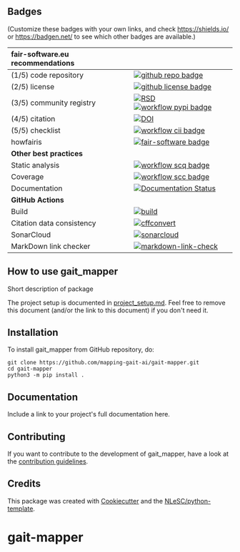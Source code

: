 ## Badges

(Customize these badges with your own links, and check https://shields.io/ or https://badgen.net/ to see which other badges are available.)

| fair-software.eu recommendations | |
| :-- | :--  |
| (1/5) code repository              | [![github repo badge](https://img.shields.io/badge/github-repo-000.svg?logo=github&labelColor=gray&color=blue)](https://github.com/mapping-gait-ai/gait-mapper) |
| (2/5) license                      | [![github license badge](https://img.shields.io/github/license/mapping-gait-ai/gait-mapper)](https://github.com/mapping-gait-ai/gait-mapper) |
| (3/5) community registry           | [![RSD](https://img.shields.io/badge/rsd-gait_mapper-00a3e3.svg)](https://www.research-software.nl/software/gait_mapper) [![workflow pypi badge](https://img.shields.io/pypi/v/gait_mapper.svg?colorB=blue)](https://pypi.python.org/project/gait_mapper/) |
| (4/5) citation                     | [![DOI](https://zenodo.org/badge/DOI/<replace-with-created-DOI>.svg)](https://doi.org/<replace-with-created-DOI>) |
| (5/5) checklist                    | [![workflow cii badge](https://bestpractices.coreinfrastructure.org/projects/<replace-with-created-project-identifier>/badge)](https://bestpractices.coreinfrastructure.org/projects/<replace-with-created-project-identifier>) |
| howfairis                          | [![fair-software badge](https://img.shields.io/badge/fair--software.eu-%E2%97%8F%20%20%E2%97%8F%20%20%E2%97%8F%20%20%E2%97%8F%20%20%E2%97%8B-yellow)](https://fair-software.eu) |
| **Other best practices**           | &nbsp; |
| Static analysis                    | [![workflow scq badge](https://sonarcloud.io/api/project_badges/measure?project=mapping-gait-ai_gait-mapper&metric=alert_status)](https://sonarcloud.io/dashboard?id=mapping-gait-ai_gait-mapper) |
| Coverage                           | [![workflow scc badge](https://sonarcloud.io/api/project_badges/measure?project=mapping-gait-ai_gait-mapper&metric=coverage)](https://sonarcloud.io/dashboard?id=mapping-gait-ai_gait-mapper) |
| Documentation                      | [![Documentation Status](https://readthedocs.org/projects/gait-mapper/badge/?version=latest)](https://gait-mapper.readthedocs.io/en/latest/?badge=latest) |
| **GitHub Actions**                 | &nbsp; |
| Build                              | [![build](https://github.com/mapping-gait-ai/gait-mapper/actions/workflows/build.yml/badge.svg)](https://github.com/mapping-gait-ai/gait-mapper/actions/workflows/build.yml) |
| Citation data consistency               | [![cffconvert](https://github.com/mapping-gait-ai/gait-mapper/actions/workflows/cffconvert.yml/badge.svg)](https://github.com/mapping-gait-ai/gait-mapper/actions/workflows/cffconvert.yml) |
| SonarCloud                         | [![sonarcloud](https://github.com/mapping-gait-ai/gait-mapper/actions/workflows/sonarcloud.yml/badge.svg)](https://github.com/mapping-gait-ai/gait-mapper/actions/workflows/sonarcloud.yml) |
| MarkDown link checker              | [![markdown-link-check](https://github.com/mapping-gait-ai/gait-mapper/actions/workflows/markdown-link-check.yml/badge.svg)](https://github.com/mapping-gait-ai/gait-mapper/actions/workflows/markdown-link-check.yml) |

## How to use gait_mapper

Short description of package

The project setup is documented in [project_setup.md](project_setup.md). Feel free to remove this document (and/or the link to this document) if you don't need it.

## Installation

To install gait_mapper from GitHub repository, do:

```console
git clone https://github.com/mapping-gait-ai/gait-mapper.git
cd gait-mapper
python3 -m pip install .
```

## Documentation

Include a link to your project's full documentation here.

## Contributing

If you want to contribute to the development of gait_mapper,
have a look at the [contribution guidelines](CONTRIBUTING.md).

## Credits

This package was created with [Cookiecutter](https://github.com/audreyr/cookiecutter) and the [NLeSC/python-template](https://github.com/NLeSC/python-template).
# gait-mapper
